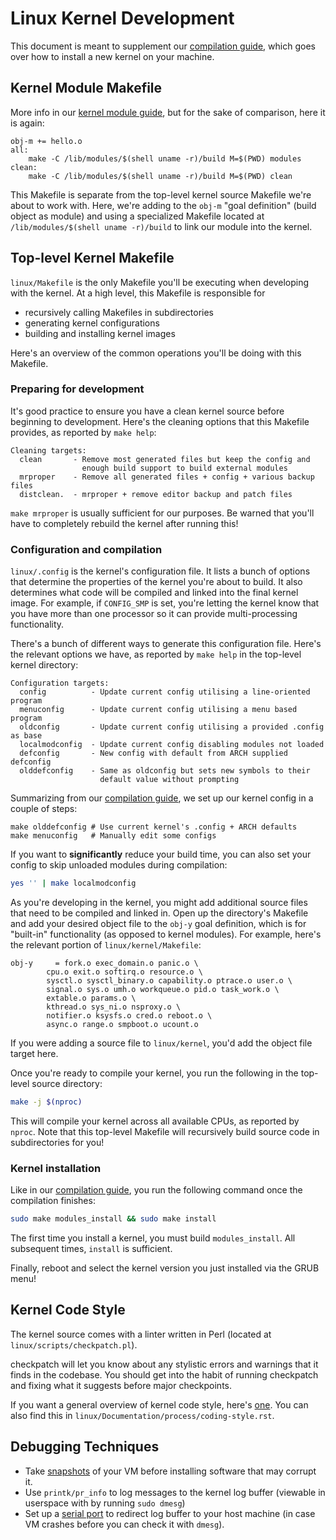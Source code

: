 Linux Kernel Development
========================
This document is meant to supplement our [compilation guide](https://cs4118.github.io/dev-guides/debian-kernel-compilation.html),
which goes over how to install a new kernel on your machine.

Kernel Module Makefile
----------------------
More info in our [kernel module guide](https://cs4118.github.io/dev-guides/linux-modules.html), but for the sake of comparison, here it is again:

```make
obj-m += hello.o
all:
    make -C /lib/modules/$(shell uname -r)/build M=$(PWD) modules
clean:
    make -C /lib/modules/$(shell uname -r)/build M=$(PWD) clean
```

This Makefile is separate from the top-level kernel source Makefile we're about to work with. Here, we're adding to the `obj-m` "goal definition" (build object as module) and using a specialized Makefile located at `/lib/modules/$(shell uname -r)/build` to link our module into the kernel.

Top-level Kernel Makefile
-------------------------
`linux/Makefile` is the only Makefile you'll be executing
when developing with the kernel. At a high level, this
Makefile is responsible for
- recursively calling Makefiles in subdirectories
- generating kernel configurations
- building and installing kernel images

Here's an overview of the common operations you'll be doing
with this Makefile.

### Preparing for development
It's good practice to ensure you have a clean kernel source before beginning
to development. Here's the cleaning options that this Makefile provides, as
reported by `make help`:

```
Cleaning targets:
  clean       - Remove most generated files but keep the config and
                enough build support to build external modules
  mrproper    - Remove all generated files + config + various backup files
  distclean.  - mrproper + remove editor backup and patch files
```

`make mrproper` is usually sufficient for our purposes.
Be warned that you'll have to completely rebuild the kernel
after running this!

### Configuration and compilation

`linux/.config` is the kernel's configuration file. It lists a bunch of
options that determine the properties of the kernel you're
about to build. It also determines what code will be
compiled and linked into the final kernel image. For example, if `CONFIG_SMP` is
set, you're letting the kernel know that you have more than one processor so it
can provide multi-processing functionality.

There's a bunch of different ways to generate this configuration file.
Here's the relevant options we have, as reported by `make help` in the
top-level kernel directory:

```
Configuration targets:
  config          - Update current config utilising a line-oriented program
  menuconfig      - Update current config utilising a menu based program
  oldconfig       - Update current config utilising a provided .config as base
  localmodconfig  - Update current config disabling modules not loaded
  defconfig       - New config with default from ARCH supplied defconfig
  olddefconfig	  - Same as oldconfig but sets new symbols to their
                    default value without prompting
```

Summarizing from our [compilation guide](https://cs4118.github.io/dev-guides/debian-kernel-compilation.html), we set up our kernel config in a couple of
steps:

```
make olddefconfig # Use current kernel's .config + ARCH defaults
make menuconfig   # Manually edit some configs
```

If you want to **significantly** reduce your build time, you can also set
your config to skip unloaded modules during compilation:

```sh
yes '' | make localmodconfig
```

As you're developing in the kernel, you might add additional source files that need to be compiled and linked in. Open up
the directory's Makefile and add your desired object file to
the `obj-y` goal definition, which is for "built-in" functionality (as opposed to kernel modules). For example, here's the relevant portion of `linux/kernel/Makefile`:

```make
obj-y     = fork.o exec_domain.o panic.o \
	    cpu.o exit.o softirq.o resource.o \
	    sysctl.o sysctl_binary.o capability.o ptrace.o user.o \
	    signal.o sys.o umh.o workqueue.o pid.o task_work.o \
	    extable.o params.o \
	    kthread.o sys_ni.o nsproxy.o \
	    notifier.o ksysfs.o cred.o reboot.o \
	    async.o range.o smpboot.o ucount.o
```

If you were adding a source file to `linux/kernel`, you'd add the object file target here.


Once you're ready to compile your kernel, you run the following in the top-level source directory:

```sh
make -j $(nproc)
```

This will compile your kernel across all available CPUs, as reported by `nproc`. Note that this top-level Makefile will
recursively build source code in subdirectories for you!
### Kernel installation
Like in our [compilation guide](https://cs4118.github.io/dev-guides/debian-kernel-compilation.html), you run the following command once
the compilation finishes:

```sh
sudo make modules_install && sudo make install
```

The first time you install a kernel, you must build `modules_install`.
All subsequent times, `install` is sufficient.

Finally, reboot and select the kernel version you just installed via the
GRUB menu!

Kernel Code Style
-----------------
The kernel source comes with a linter written in Perl (located at `linux/scripts/checkpatch.pl`).

checkpatch will let you know about any stylistic errors and
warnings that it finds in the codebase. You should get into
the habit of running checkpatch and fixing what it suggests
before major checkpoints.

If you want a general overview of kernel code style, here's
[one](https://www.kernel.org/doc/html/v4.19/process/coding-style.html). You can also find this in `linux/Documentation/process/coding-style.rst`.

Debugging Techniques
--------------------
- Take [snapshots](https://docs.oracle.com/en/virtualization/virtualbox/6.0/user/snapshots.html) of your VM before installing software that may corrupt it.
- Use `printk/pr_info` to log messages to the kernel log buffer (viewable in userspace with by running `sudo dmesg`)
- Set up a [serial port](http://cs4118.github.io/freezer/#tips) to redirect log buffer to your host machine (in case VM crashes before you can check it with `dmesg`).
